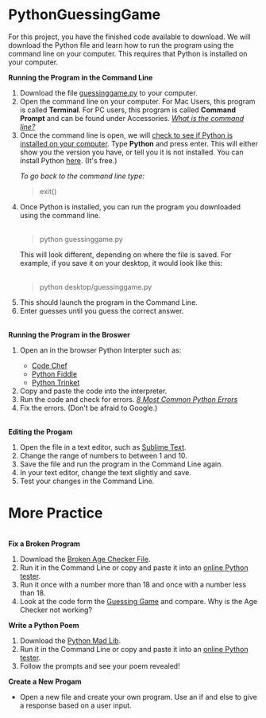 # PythonGuessingGame
For this project, you have the finished code available to download. We will download the Python file and learn how to run the program using the command line on your computer. This requires that Python is installed on your computer.

<b>Running the Program in the Command Line</b>
<ol>
<li>Download the file <a href="https://github.com/LibraryCodeLab/PythonGuessingGame/blob/master/guessinggame.py">guessinggame.py</a> to your computer.</li>
<li>Open the command line on your computer. For Mac Users, this program is called <b>Terminal</b>. For PC users, this program is called <b>Command Prompt</b> and can be found under Accessories. <i><a href="https://www.computerhope.com/jargon/c/commandi.htm">What is the command line?</a></i></li>
<li>Once the command line is open, we will <a href="https://edu.google.com/openonline/course-builder/docs/1.10/set-up-course-builder/check-for-python.html">check to see if Python is installed on your computer</a>. Type <b>Python</b> and press enter. This will either show you the version you have, or tell you it is not installed. You can install Python <a href="https://www.python.org/downloads/">here</a>. (It's free.) </li>
 <p><i>To go back to the command line type:</i></p>
  <blockquote>exit()</blockquote>
<li>Once Python is installed, you can run the program you downloaded using the command line.</li> 
 <br>
<blockquote> python guessinggame.py </blockquote>
This will look different, depending on where the file is saved. For example, if you save it on your desktop, it would look like this:
<br>
<br>
<blockquote>python desktop/guessinggame.py</blockquote>
<li>This should launch the program in the Command Line.
<li>Enter guesses until you guess the correct answer.
</ol>
<br>
<b>Running the Program in the Broswer</b>
<ol>
 <li>Open an in the browser Python Interpter such as:</li>
 <ul><li><a href="https://www.codechef.com/ide">Code Chef</a></li>
  <li><a href="http://pythonfiddle.com/">Python Fiddle</a></li>
  <li><a href="https://trinket.io/python">Python Trinket</a></li>
 </ul> 
 <li>Copy and paste the code into the interpreter.</li>
 <li>Run the code and check for errors. <i><a href="https://www.dummies.com/programming/python/the-8-most-common-python-programming-errors/">8 Most Common Python Errors</a></i></li>
 <li>Fix the errors. (Don't be afraid to Google.)</li>
 </ol>
<br>
<b>Editing the Progam</b>
<p>
<ol>
<li>Open the file in a text editor, such as <a href="https://www.sublimetext.com/">Sublime Text</a>.</li>
 <li>Change the range of numbers to between 1 and 10.</li>
 <li>Save the file and run the program in the Command Line again.</li>
 <li>In your text editor, change the text slightly and save.</li>
 <li>Test your changes in the Command Line.</li>
</ol>
</p>
<h1>More Practice</h1>
<br>
<b>Fix a Broken Program</b>
<ol>
 <li>Download the <a  href="https://github.com/LibraryCodeLab/PythonGuessingGame/blob/master/brokenagechecker.py">Broken Age Checker File</a>.</li> 
 <li>Run it in the Command Line or copy and paste it into an <a href="https://trinket.io/python">online Python tester</a>.</li> 
  <li>Run it once with a number more than 18 and once with a number less than 18.</li> 
 <li>Look at the code form the <a href="https://github.com/LibraryCodeLab/PythonGuessingGame/blob/master/guessinggame.py">Guessing Game</a> and compare. Why is the Age Checker not working?</li> 
</ol>
<b>Write a Python Poem</b>
<ol>
 <li>Download the <a  href="https://github.com/LibraryCodeLab/PythonGuessingGame/blob/master/PythonMadLib.py">Python Mad Lib</a>.</li> 
 <li>Run it in the Command Line or copy and paste it into an <a href="https://trinket.io/python">online Python tester</a>.</li> 
  <li>Follow the prompts and see your poem revealed!</li> 
</ol>
<b>Create a New Progam</b>
<br>
<ul>
<li>Open a new file and create your own program. Use an if and else to give a response based on a user input.</li>
 </ul>

